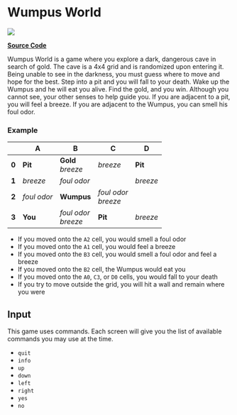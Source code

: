# Wumpus World

![](https://github.com/ZacharyPatten/dotnet-console-games/workflows/Wumpus%20World%20Build/badge.svg)

**[Source Code](Program.cs)**

Wumpus World is a game where you explore a dark, dangerous cave in search of gold. The cave is a 4x4 grid and is randomized upon entering it. Being unable to see in the darkness, you must guess where to move and hope for the best. Step into a pit and you will fall to your death. Wake up the Wumpus and he will eat you alive. Find the gold, and you win. Although you cannot see, your other senses to help guide you. If you are adjacent to a pit, you will feel a breeze. If you are adjacent to the Wumpus, you can smell his foul odor.

### Example

||A|B|C|D|
|-|-|-|-|-|
|**0**|**Pit**|**Gold**<br>_breeze_|_breeze_|**Pit**|
|**1**|_breeze_|_foul odor_||_breeze_|
|**2**|_foul odor_|**Wumpus**|_foul odor_<br>_breeze_||
|**3**|**You**|_foul odor_<br>_breeze_|**Pit**|_breeze_|

- If you moved onto the `A2` cell, you would smell a foul odor
- If you moved onto the `A1` cell, you would feel a breeze
- If you moved onto the `B3` cell, you would smell a foul odor and feel a breeze
- If you moved onto the `B2` cell, the Wumpus would eat you
- If you moved onto the `A0`, `C3`, or `D0` cells, you would fall to your death
- If you try to move outside the grid, you will hit a wall and remain where you were

## Input

This game uses commands. Each screen will give you the list of available commands you may use at the time.

- `quit`
- `info`
- `up`
- `down`
- `left`
- `right`
- `yes`
- `no`

